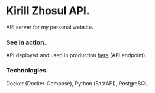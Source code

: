 # Kirill Zhosul API.

API server for my personal website.

### See in action.

API deployed and used in production [here](https://api.kirillzhosul.site/v0/) (API endpoint).

### Technologies.

Docker (Docker-Compose), Python (FastAPI), PostgreSQL.

